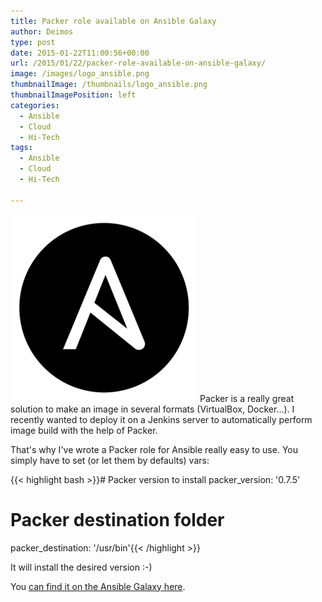 ```yaml
---
title: Packer role available on Ansible Galaxy
author: Deimos
type: post
date: 2015-01-22T11:00:56+00:00
url: /2015/01/22/packer-role-available-on-ansible-galaxy/
image: /images/logo_ansible.png
thumbnailImage: /thumbnails/logo_ansible.png
thumbnailImagePosition: left
categories:
  - Ansible
  - Cloud
  - Hi-Tech
tags:
  - Ansible
  - Cloud
  - Hi-Tech

---
```

![ansible_logo](/images/logo_ansible.png)
Packer is a really great solution to make an image in several formats (VirtualBox, Docker...). I recently wanted to deploy it on a Jenkins server to automatically perform image build with the help of Packer.

That's why I've wrote a Packer role for Ansible really easy to use. You simply have to set (or let them by defaults) vars:

{{< highlight bash >}}# Packer version to install
packer_version: '0.7.5'
# Packer destination folder
packer_destination: '/usr/bin'{{< /highlight >}}

It will install the desired version :-)

You [can find it on the Ansible Galaxy here](https://galaxy.ansible.com/list#/roles/2587).
